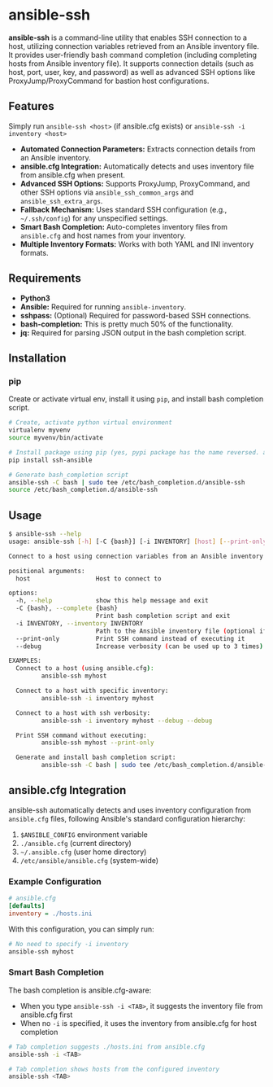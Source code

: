 # ansible-ssh

**ansible-ssh** is a command-line utility that enables SSH connection to a host, utilizing connection variables retrieved from an Ansible inventory file.  
It provides user-friendly bash command completion (including completing hosts from Ansible inventory file).
It supports connection details (such as host, port, user, key, and password) as well as advanced SSH options like ProxyJump/ProxyCommand for bastion host configurations.

## Features

Simply run `ansible-ssh <host>` (if ansible.cfg exists) or `ansible-ssh -i inventory <host>`

- **Automated Connection Parameters:** Extracts connection details from an Ansible inventory.
- **ansible.cfg Integration:** Automatically detects and uses inventory file from ansible.cfg when present.
- **Advanced SSH Options:** Supports ProxyJump, ProxyCommand, and other SSH options via `ansible_ssh_common_args` and `ansible_ssh_extra_args`.
- **Fallback Mechanism:** Uses standard SSH configuration (e.g., `~/.ssh/config`) for any unspecified settings.
- **Smart Bash Completion:** Auto-completes inventory files from `ansible.cfg` and host names from your inventory.
- **Multiple Inventory Formats:** Works with both YAML and INI inventory formats.

## Requirements

- **Python3**
- **Ansible:** Required for running `ansible-inventory`.
- **sshpass:** (Optional) Required for password-based SSH connections.
- **bash-completion:** This is pretty much 50% of the functionality.
- **jq:** Required for parsing JSON output in the bash completion script.


## Installation
### pip
Create or activate virtual env, install it using `pip`, and install bash completion script.
```bash
# Create, activate python virtual environment
virtualenv myvenv
source myvenv/bin/activate

# Install package using pip (yes, pypi package has the name reversed. ansible-ssh is taken :-( )
pip install ssh-ansible

# Generate bash_completion script
ansible-ssh -C bash | sudo tee /etc/bash_completion.d/ansible-ssh
source /etc/bash_completion.d/ansible-ssh
```


## Usage
```bash
$ ansible-ssh --help
usage: ansible-ssh [-h] [-C {bash}] [-i INVENTORY] [host] [--print-only] [--debug]

Connect to a host using connection variables from an Ansible inventory.

positional arguments:
  host                  Host to connect to

options:
  -h, --help            show this help message and exit
  -C {bash}, --complete {bash}
                        Print bash completion script and exit
  -i INVENTORY, --inventory INVENTORY
                        Path to the Ansible inventory file (optional if ansible.cfg exists)
  --print-only          Print SSH command instead of executing it
  --debug               Increase verbosity (can be used up to 3 times)

EXAMPLES:
  Connect to a host (using ansible.cfg):
         ansible-ssh myhost

  Connect to a host with specific inventory:
         ansible-ssh -i inventory myhost

  Connect to a host with ssh verbosity:
         ansible-ssh -i inventory myhost --debug --debug

  Print SSH command without executing:
         ansible-ssh myhost --print-only

  Generate and install bash completion script:
         ansible-ssh -C bash | sudo tee /etc/bash_completion.d/ansible-ssh

```

## ansible.cfg Integration

ansible-ssh automatically detects and uses inventory configuration from `ansible.cfg` files, following Ansible's standard configuration hierarchy:

1. `$ANSIBLE_CONFIG` environment variable
2. `./ansible.cfg` (current directory)
3. `~/.ansible.cfg` (user home directory)  
4. `/etc/ansible/ansible.cfg` (system-wide)

### Example Configuration

```ini
# ansible.cfg
[defaults]
inventory = ./hosts.ini
```

With this configuration, you can simply run:
```bash
# No need to specify -i inventory
ansible-ssh myhost
```

### Smart Bash Completion

The bash completion is ansible.cfg-aware:
- When you type `ansible-ssh -i <TAB>`, it suggests the inventory file from ansible.cfg first
- When no `-i` is specified, it uses the inventory from ansible.cfg for host completion

```bash
# Tab completion suggests ./hosts.ini from ansible.cfg
ansible-ssh -i <TAB>

# Tab completion shows hosts from the configured inventory
ansible-ssh <TAB>
```
